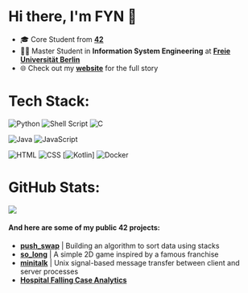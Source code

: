 # Hi there, I'm FYN 👋

- 🎓 Core Student from **[42](https://www.42network.org/)**
- 👨‍💻 Master Student in **Information System Engineering** at **[Freie Universität Berlin](https://www.fu-berlin.de/)**
- 🌐 Check out my **[website](https://)** for the full story


# Tech Stack:
![Python](https://img.shields.io/badge/Python-3776AB?style=for-the-badge&logo=python&logoColor=yellow)
![Shell Script](https://img.shields.io/badge/Shell_Script-121011?style=for-the-badge&logo=gnu-bash&logoColor=white)
![C](https://img.shields.io/badge/c-%2300599C.svg?style=for-the-badge&logo=c&logoColor=white)
<!-- ![C++](https://img.shields.io/badge/c++-%2300599C.svg?style=for-the-badge&logo=c%2B%2B&logoColor=white) -->
![Java](https://img.shields.io/badge/Java-%23ED8B00.svg?logo=openjdk&logoColor=white)
![JavaScript](https://img.shields.io/badge/JavaScript-F7DF1E?style=for-the-badge&logo=javascript&logoColor=black)
<!-- ![TypeScript](https://img.shields.io/badge/TypeScript-007ACC?style=for-the-badge&logo=typescript&logoColor=white) -->
<!-- ![React](https://img.shields.io/badge/React-20232A?style=for-the-badge&logo=react&logoColor=61DAFB) -->
![HTML](https://img.shields.io/badge/HTML-239120?style=for-the-badge&logo=html5&logoColor=white)
![CSS](https://img.shields.io/badge/CSS-239120?&style=for-the-badge&logo=css3&logoColor=white)
[![Kotlin](https://img.shields.io/badge/Kotlin-%237F52FF.svg?logo=kotlin&logoColor=white)]
![Docker](https://img.shields.io/badge/docker-%230db7ed.svg?style=for-the-badge&logo=docker&logoColor=white)
<!-- ![Elasticsearch](https://img.shields.io/badge/Elastic_Search-005571?style=for-the-badge&logo=elasticsearch&logoColor=white) -->
<!-- ![Kibana](https://img.shields.io/badge/Kibana-005571?style=for-the-badge&logo=Kibana&logoColor=white) -->
<!-- ![CircleCI](https://img.shields.io/badge/circleci-343434?style=for-the-badge&logo=circleci&logoColor=white) -->
<!-- ![AWS](https://img.shields.io/badge/Amazon_AWS-FF9900?style=for-the-badge&logo=amazonaws&logoColor=white) -->



# GitHub Stats:
![](https://github-readme-stats-sigma-five.vercel.app/api/top-langs/?username=neofyn&theme=dark&hide_border=false&include_all_commits=true&count_private=false&hide=Makefile&layout=compact&langs_count=10)

<!-- Here are some ideas to get you started: -->

<!-- - 🔭 I’m currently working on ...
- 🌱 I’m currently learning ...
- 👯 I’m looking to collaborate on ...
- 🤔 I’m looking for help with ...
- 💬 Ask me about ...
- 📫 How to reach me: ...
- 😄 Pronouns: ...
- ⚡ Fun fact: ...
- 🔭 In my spare time, I like to work on **[RAG-chatbot](https://github.com/dubmix/RAG-chatbot)**, a personal project using **OpenAI**'s API and **Chroma** as a vector database -->

#### And here are some of my public **42 projects**:

<!-- - **[Webserv](https://github.com/dubmix/42-Webserv)** | Building a C++ HTTP web server from scratch -->
<!-- - **[Inception](https://github.com/dubmix/42-Inception)** | Setting up a network of containers using Docker -->
<!-- - **[miniRT](https://github.com/dubmix/42-miniRT)** | Building a Raytracer in C -->
- **[push_swap](https://github.com/neofyn/push_swap)** | Building an algorithm to sort data using stacks
- **[so_long](https://github.com/neofyn/so_long)** | A simple 2D game inspired by a famous franchise
- **[minitalk](https://github.com/neofyn/minitalk)** | Unix signal-based message transfer between client and server processes
- **[Hospital Falling Case Analytics](https://github.com/neofyn/Applied-Analytics-Portfolio)**

